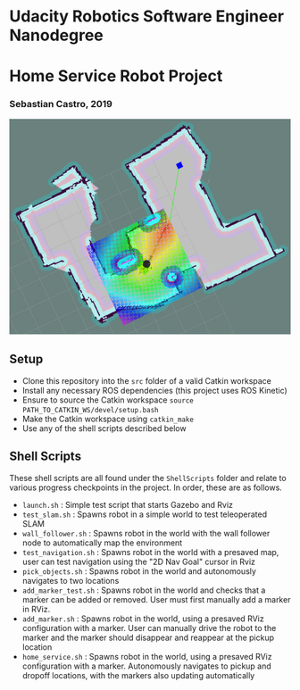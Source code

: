 # Udacity Robotics Software Engineer Nanodegree
# Home Service Robot Project
### Sebastian Castro, 2019

![Project screenshot](robond_homeservicerobot.png)

## Setup
* Clone this repository into the `src` folder of a valid Catkin workspace
* Install any necessary ROS dependencies (this project uses ROS Kinetic)
* Ensure to source the Catkin workspace `source PATH_TO_CATKIN_WS/devel/setup.bash`
* Make the Catkin workspace using `catkin_make`
* Use any of the shell scripts described below

## Shell Scripts
These shell scripts are all found under the `ShellScripts` folder and relate to various progress checkpoints in the project. In order, these are as follows.
* `launch.sh` : Simple test script that starts Gazebo and Rviz
* `test_slam.sh` : Spawns robot in a simple world to test teleoperated SLAM
* `wall_follower.sh` : Spawns robot in the world with the wall follower node to automatically map the environment
* `test_navigation.sh` : Spawns robot in the world with a presaved map, user can test navigation using the "2D Nav Goal" cursor in Rviz
* `pick_objects.sh` : Spawns robot in the world and autonomously navigates to two locations
* `add_marker_test.sh` : Spawns robot in the world and checks that a marker can be added or removed. User must first manually add a marker in RViz.
* `add_marker.sh` : Spawns robot in the world, using a presaved RViz configuration with a marker. User can manually drive the robot to the marker and the marker should disappear and reappear at the pickup location
* `home_service.sh` : Spawns robot in the world, using a presaved RViz configuration with a marker. Autonomously navigates to pickup and dropoff locations, with the markers also updating automatically